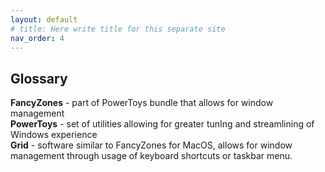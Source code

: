```yaml
---
layout: default
# title: Here write title for this separate site
nav_order: 4
---
```


## Glossary


**FancyZones** - part of PowerToys bundle that allows for window management\
**PowerToys** - set of utilities allowing for greater tunIng and streamlining of Windows experience\
**Grid** - software similar to FancyZones for MacOS, allows for window management through usage of keyboard shortcuts or taskbar menu.